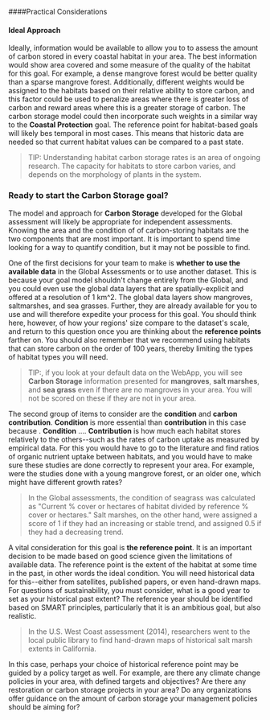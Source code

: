 ####Practical Considerations

#### Ideal Approach

Ideally,  information would be available to allow you to to assess the amount of carbon stored in every coastal habitat in your area. The best information would show area covered and some measure of the quality of the habitat for this goal. For example, a dense mangrove forest would be better quality than a sparse mangrove forest. Additionally, different weights would be assigned to the habitats based on their relative ability to store carbon, and this factor could be used to penalize areas where there is greater loss of carbon and reward areas where this is a greater storage of carbon. The carbon storage model could then incorporate such weights in a similar way to the **Coastal Protection** goal. The reference point for habitat-based goals will likely bes temporal in most cases. This means that historic data are needed so that current habitat values can be compared to a past state.

>TIP: Understanding habitat carbon storage rates is an area of ongoing research. The capacity for habitats to store carbon varies, and depends on the morphology of plants in the system.

### Ready to start the **Carbon Storage** goal?

The model and approach for **Carbon Storage** developed for the Global assessment will likely be appropriate for independent assessments. Knowing the area and the condition of of carbon-storing habitats are the two components that are most important. It is important to spend time looking for a way to quantify condition, but it may not be possible to find.

<!---This section below will need to be reworked because the habitat data aren't great and we don't provide them in a way that would be usable for independent groups. To see what I mean, look at the habitat extent for any country, here Colombia: https://github.com/OHI-Science/col/blob/draft/subcountry2014/layers/hab_extent_gl2014.csv. Note that all habitat coverage is the same across all regions; we didn't even attempt to downweight these. They will need to have better local data.--->
One of the first decisions for your team to make is **whether to use the available data** in the Global Assessments or to use another dataset. This is because your goal model shouldn't change entirely from the Global, and you could even use the global data layers that are spatially-explicit and offered at a resolution of 1 km^2. The global data layers show mangroves, saltmarshes, and sea grasses. Further, they are already available for you to use and will therefore expedite your process for this goal. You should think here, however, of how your regions' size compare to the dataset's scale, and return to this question once you are thinking about the **reference points** farther on. You should also remember that we recommend using habitats that can store carbon on the order of 100 years, thereby limiting the types of habitat types you will need.

> TIP:, if you look at your default data on the WebApp, you will see **Carbon Storage** information presented for **mangroves**, **salt marshes**, and **sea grass** even if there are no mangroves in your area. You will not be scored on these if they are not in your area.

<!---I switched the order of condition and contribution since condition is more important--->
The second group of items to consider are the **condition** and **carbon contribution**. **Condition** is more essential than **contribution** in this case because <!---probably worth explaining here what condition means, and in the next sentence describing how to measure it. Condition is best if it's not a judgment call--they can look for studies of the 'health' of each habitat. Have there been studies about density, or disease, or grazing responses?--->. **Condition** .... **Contribution** is how much each habitat stores relatively to the others--such as the rates of carbon uptake as measured by empirical data. For this you would have to go to the literature and find ratios of organic nutrient uptake between habitats, and you would have to make sure these studies are done correctly to represent your area. For example, were the studies done with a young mangrove forest, or an older one, which might have different growth rates? 

<!---let's look into this more; I feel like this may not have been worded well and it might be misleading--->
> In the Global assessments, the condition of seagrass was calculated as "Current % cover or hectares of habitat divided by reference % cover or hectares." Salt marshes, on the other hand, were assigned a score of 1 if they had an increasing or stable trend, and assigned 0.5 if they had a decreasing trend.

A vital consideration for this goal is **the reference point**. It is an important decision to be made based on good science given the limitations of available data. The reference point is the extent of the habitat at some time in the past, in other words the ideal condition. You will need historical data for this--either from satellites, published papers, or even hand-drawn maps. For questions of sustainability, you must consider, what is a good year to set as your historical past extent? The reference year should be identified based on SMART principles, particularly that it is an ambitious goal, but also realistic. 

> In the U.S. West Coast assessment (2014), researchers went to the local public library to find hand-drawn maps of historical salt marsh extents in California. 

In this case, perhaps your choice of historical reference point may be guided by a policy target as well. For example, are there any climate change policies in your area, with defined targets and objectives? Are there any restoration or carbon storage projects in your area? Do any organizations offer guidance on the amount of carbon storage your management policies should be aiming for?
